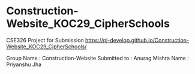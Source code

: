 # Construction-Website_KOC29_CipherSchools
CSE326 Project for Submission 
https://pj-develop.github.io/Construction-Website_KOC29_CipherSchools/

Group Name : Construction-Website
Submitted to : Anurag Mishra
Name : Priyanshu Jha
